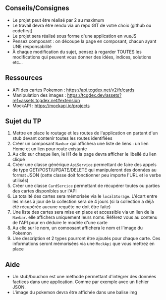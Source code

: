 ## Conseils/Consignes

- Le projet peut être réalisé par 2 au maximum
- Le travail devra être rendu via un repo GIT de votre choix (github ou codefirst)
- Le projet sera réalisé sous forme d'une application en vueJS
- Pensez composant : on découpe la page en composant, chacun ayant UNE responsabilité
- À chaque modification du sujet, pensez à regarder TOUTES les modifications qui peuvent vous donner des idées, indices, solutions etc...

## Ressources
- API des cartes Pokemon : https://api.tcgdex.net/v2/fr/cards
- Manipulation des images : https://tcgdex.dev/assets?ref=assets.tcgdex.net#extension
- MockAPI : https://mockapi.io/projects

## Sujet du TP

1) Mettre en place le routage et les routes de l'application en partant d'un stub devant contenir toutes les routes identifiées
2) Créer un composant `Navbar` qui affichera une liste de liens : un lien Home et un lien pour route existante
3) Au clic sur chaque lien, le H1 de la page devra afficher le libellé du lien cliqué
4) Créer une classe générique `ApiService` permettant de faire des appels de type GET/POST/UPDATE/DELETE qui manipuleront des données au format JSON (cette classe doit fonctionner peu importe l'URL et le verbe utilisés)
5) Créer une classe `CardSercice` permettant de récupérer toutes ou parties des cartes disponibles sur l'API
6) La totalité des cartes sera mémorisée via le `localStorage`. L'écart entre les mises à jour de la collection sera de 4 jours (si la collection a déjà été récupérée aucune requête ne doit être faite)
7) Une liste des cartes sera mise en place et accessible via un lien de la `Navbar`. elle affichera uniquement leurs noms. Référez vous au contenu de l'API pour en déduire le modèle d'une carte
8) Au clic sur le nom, un comoosant affichera le nom et l'image du Pokemon
9) Une description et 2 types pourront être ajoutés pour chaque carte. Ces informations seront mémorisées via une `MockApi` que vous mettrez en place

## Aide

- Un stub/bouchon est une méthode permettant d'intégrer des données factices dans une application. Comme par exemple avec un fichier JSON.
- L'image du pokemon devra être affichée dans une balise img
